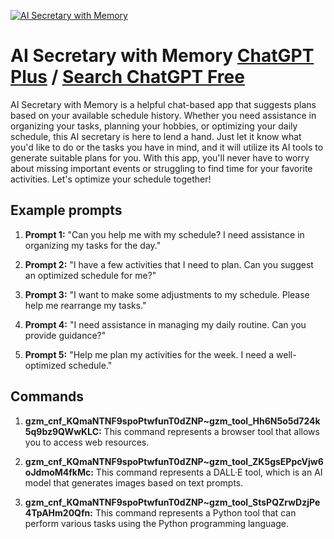 
[![AI Secretary with Memory](https://files.oaiusercontent.com/file-z0WZgxokZovMWLUmyCZrwiG5?se=2123-10-17T15%3A12%3A01Z&sp=r&sv=2021-08-06&sr=b&rscc=max-age%3D31536000%2C%20immutable&rscd=attachment%3B%20filename%3D6f0b67f1-ccfe-4061-bf6d-5b8a67d72b26.png&sig=OxIDaNQqM8s/Ms6zCyXWm/6g%2BAE98HqoEX16dYg%2B4Vk%3D)](https://chat.openai.com/g/g-Kc7CCglmn-ai-secretary-with-memory)

# AI Secretary with Memory [ChatGPT Plus](https://chat.openai.com/g/g-Kc7CCglmn-ai-secretary-with-memory) / [Search ChatGPT Free](https://gptcall.net/index.html#/?search=AI%20Secretary%20with%20Memory)

AI Secretary with Memory is a helpful chat-based app that suggests plans based on your available schedule history. Whether you need assistance in organizing your tasks, planning your hobbies, or optimizing your daily schedule, this AI secretary is here to lend a hand. Just let it know what you'd like to do or the tasks you have in mind, and it will utilize its AI tools to generate suitable plans for you. With this app, you'll never have to worry about missing important events or struggling to find time for your favorite activities. Let's optimize your schedule together!

## Example prompts

1. **Prompt 1:** "Can you help me with my schedule? I need assistance in organizing my tasks for the day."

2. **Prompt 2:** "I have a few activities that I need to plan. Can you suggest an optimized schedule for me?"

3. **Prompt 3:** "I want to make some adjustments to my schedule. Please help me rearrange my tasks."

4. **Prompt 4:** "I need assistance in managing my daily routine. Can you provide guidance?"

5. **Prompt 5:** "Help me plan my activities for the week. I need a well-optimized schedule."

## Commands

1. **gzm_cnf_KQmaNTNF9spoPtwfunT0dZNP~gzm_tool_Hh6N5o5d724k5q9bz9QWwKLC:** This command represents a browser tool that allows you to access web resources.

2. **gzm_cnf_KQmaNTNF9spoPtwfunT0dZNP~gzm_tool_ZK5gsEPpcVjw6oJdmoM4fkMc:** This command represents a DALL·E tool, which is an AI model that generates images based on text prompts.

3. **gzm_cnf_KQmaNTNF9spoPtwfunT0dZNP~gzm_tool_StsPQZrwDzjPe4TpAHm20Qfn:** This command represents a Python tool that can perform various tasks using the Python programming language.


